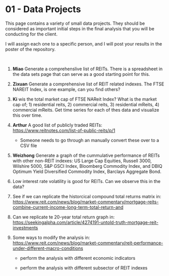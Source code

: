 01 - Data Projects
==================

This page contains a variety of small data projects. They should be
considered as important initial steps in the final analysis that you
will be conducting for the client.

I will assign each one to a specific person, and I will post your
results in the poster of the repository.

<br>

1.  **Miao** Generate a comprehenslive list of REITs. There is a
    spreadsheet in the data sets page that can serve as a good starting
    point for this.

2.  **Zixuan** Generate a comprehensive list of REIT related indexes.
    The FTSE NAREIT Index, is one example, can you find others?

3.  **Ki** wis the total market cap of FTSE NAReit Index? What is the
    market cap of; 1) residential reits, 2) commercial reits, 3)
    residential mReits, 4) commercial mReits. Get time series for each
    of thes data and visualize this over time.

4.  **Arthur** A good list of publicly traded REITs:
    <https://www.reitnotes.com/list-of-public-reits/p/1>
    
      - Someone needs to go through an manually convert these over to a
        CSV file

5.  **Weizhong** Generate a graph of the cummulative performance of
    REITs with other non-REIT indexes: US Large Cap Equities, Russell
    3000, Wilshire 5000, S\&P GSCI Index, Bloomberg Commodity Index, and
    DBIQ Optimum Yield Diversified Commodity Index, Barclays Aggregate
    Bond.

6.  Low interest rate volatility is good for REITs. Can we observe this
    in the data?

7.  See if we can replicate the historcical compound total returns
    matrix in:
    <https://www.reit.com/news/blog/market-commentary/mortgage-reits-combine-current-income-long-term-total-return-and>

8.  Can we replicate te 20-year total return graph in:
    <https://seekingalpha.com/article/4274191-untold-truth-mortgage-reit-investments>

9.  Some ways to modify the analysis in:
    <https://www.reit.com/news/blog/market-commentary/reit-performance-under-different-macro-conditions>
    
      - perform the analysis with different economic indicators
    
      - perform the analysis with different subsector of REIT indexes
